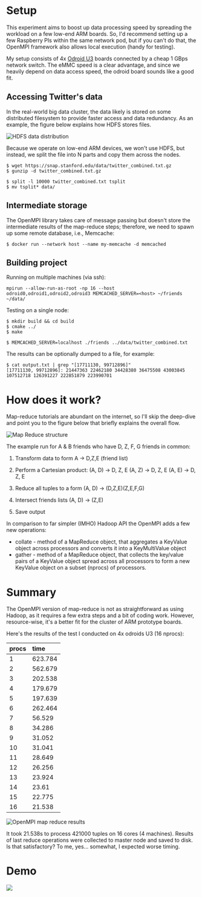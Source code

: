 # Setup
This experiment aims to boost up data processing speed by spreading the workload on a few low-end ARM boards. So, I'd recommend setting up a few Raspberry PIs within the same network pod, but if you can't do that, the OpenMPI framework also allows local execution (handy for testing).

My setup consists of 4x [Odroid U3](https://wiki.odroid.com/old_product/odroid-x_u_q/odroid_u3/odroid-u3) boards connected by a cheap 1 GBps network switch. The eMMC speed is a clear advantage, and since we heavily depend on data access speed, the odroid board sounds like a good fit.

## Accessing Twitter's data
In the real-world big data cluster, the data likely is stored on some distributed filesystem to provide faster access and data redundancy. As an example, the figure below explains how HDFS stores files.

![HDFS data distribution](http://mkaczanowski.com/wp-content/uploads/2015/05/hdfs-data-distribution.png "HDFS data distribution")

Because we operate on low-end ARM devices, we won't use HDFS, but instead, we split the file into N parts and copy them across the nodes.
```
$ wget https://snap.stanford.edu/data/twitter_combined.txt.gz
$ gunzip -d twitter_combined.txt.gz

$ split -l 10000 twitter_combined.txt tsplit
$ mv tsplit* data/
```

## Intermediate storage
The OpenMPI library takes care of message passing but doesn't store the intermediate results of the map-reduce steps; therefore, we need to spawn up some remote database, i.e., Memcache:
```
$ docker run --network host --name my-memcache -d memcached
```

## Building project
Running on multiple machines (via ssh):
```
mpirun --allow-run-as-root -np 16 --host odroid0,odroid1,odroid2,odroid3 MEMCACHED_SERVER=<host> ~/friends ~/data/
```

Testing on a single node:
```
$ mkdir build && cd build
$ cmake ../
$ make

$ MEMCACHED_SERVER=localhost ./friends ../data/twitter_combined.txt
```

The results can be optionally dumped to a file, for example:
```
$ cat output.txt | grep "[17711130, 99712896]"
[17711130, 99712896]: 21447363 22462180 34428380 36475508 43003845 107512718 126391227 222851879 223990701
```

# How does it work?
Map-reduce tutorials are abundant on the internet, so I'll skip the deep-dive and point you to the figure below that briefly explains the overall flow.

![Map Reduce structure](http://mkaczanowski.com/wp-content/uploads/2015/05/MapReduce_Work_Structure.png "Map Reduce structure")

The example run for A & B friends who have D, Z, F, G friends in common:
1. Transform data to form A -> D,Z,E (friend list)
2. Perform a Cartesian product:
(A, D) -> D, Z, E
(A, Z) -> D, Z, E
(A, E) -> D, Z, E

3. Reduce all tuples to a form (A, D) -> (D,Z,E)(Z,E,F,G)
4. Intersect friends lists (A, D) -> (Z,E)
5. Save output

In comparison to far simpler (IMHO) Hadoop API the OpenMPI adds a few new operations:
* collate - method of a MapReduce object, that aggregates a KeyValue object across processors and converts it into a KeyMultiValue object
* gather - method of a MapReduce object, that collects the key/value pairs of a KeyValue object spread across all processors to form a new KeyValue object on a subset (nprocs) of processors.

# Summary
The OpenMPI version of map-reduce is not as straightforward as using Hadoop, as it requires a few extra steps and a bit of coding work. However, resource-wise, it's a better fit for the cluster of ARM prototype boards.

Here's the results of the test I conducted on 4x odroids U3 (16 nprocs):

| procs  | time  |
| :------------ | :------------ |
|  1 |  623.784  |
|  2 |  562.679 |
|  3 |  202.538 |
|  4 |  179.679 |
|  5 |  197.639 |
|  6 |  262.464 |
|  7 |  56.529 |
|  8 |  34.286 |
|  9 |  31.052 |
|  10 |  31.041 |
|  11 |  28.649 |
|  12 |  26.256 |
|  13 |  23.924 |
|  14 | 23.61  |
|  15 |  22.775 |
|  16 |  21.538 |

![OpenMPI map reduce results](http://mkaczanowski.com/wp-content/uploads/2015/05/openmpi-map-reduce-results1.png "OpenMPI map reduce results")

It took 21.538s to process 421000 tuples on 16 cores (4 machines). Results of last reduce operations were collected to master node and saved to disk. Is that satisfactory? To me, yes... somewhat, I expected worse timing.

# Demo
[![](http://mkaczanowski.com/wp-content/uploads/2015/05/5f2c954e910fddownload-1.png)](https://www.youtube.com/watch?v=_u7X21Gj6XE)
